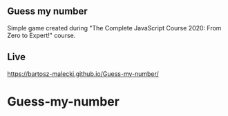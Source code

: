 ## Guess my number

Simple game created during "The Complete JavaScript Course 2020: From Zero to Expert!" course.

## Live

https://bartosz-malecki.github.io/Guess-my-number/
# Guess-my-number
